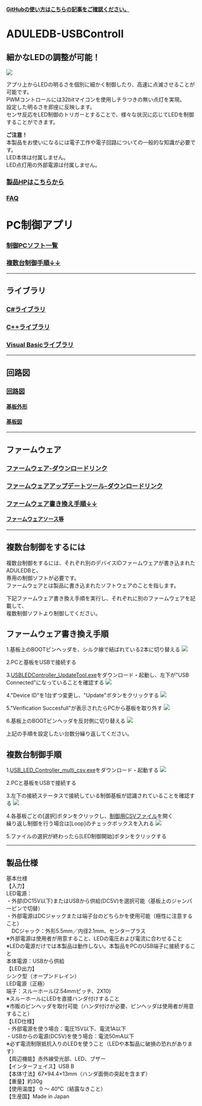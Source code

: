 #### [GitHubの使い方はこちらの記事をご確認ください。](https://bit-trade-one.co.jp/h2gh/)
# ADULEDB-USBControll

## 細かなLEDの調整が可能！

![](https://bit-trade-one.co.jp/wp/wp-content/uploads/2019/08/c675e15c7065c2346c50e44bfd119b58.jpg)  

アプリ上からLEDの明るさを個別に細かく制御したり、高速に点滅させることが可能です。  
PWMコントロールには32bitマイコンを使用しチラつきの無い点灯を実現。  
設定した明るさを即座に反映します。    
センサ反応をLED制御のトリガーとすることで、様々な状況に応じてLEDを制御することができます。  

**ご注意！**  
本製品をお使いになるには電子工作や電子回路についての一般的な知識が必要です。  
LED本体は付属しません。  
LED点灯用の外部電源は付属しません。  

### [製品HPはこちらから](https://bit-trade-one.co.jp/aduledb/) 
### [FAQ](https://github.com/bit-trade-one/ADULEDB-USBControll/blob/master/FAQ.md) 

# PC制御アプリ

### [制御PCソフト一覧](https://github.com/bit-trade-one/ADULEDB-USBControll/tree/master/PC-Tool)  

### [複数台制御手順↓↓](#複数台制御をするには)


---
## ライブラリ

### [C#ライブラリ](https://github.com/bit-trade-one/ADULEDB-USBControll/tree/master/Library-Cs)

### [C++ライブラリ](https://github.com/bit-trade-one/ADULEDB-USBControll/tree/master/Library-Cpp)

### [Visual Basicライブラリ](https://github.com/bit-trade-one/ADULEDB-USBControll/tree/master/Library-VB)
---

## 回路図

### [回路図](https://github.com/bit-trade-one/ADULEDB-USBControll/blob/master/Schematics/usbledcnt-gen_v11_20190627_sch.pdf)

#### [基板外形](https://github.com/bit-trade-one/ADULEDB-USBControll/blob/master/Schematics/ADULEDB%E5%9F%BA%E6%9D%BF%E5%A4%96%E5%BD%A2%E5%9B%B3.pdf)

#### [基板図](https://github.com/bit-trade-one/ADULEDB-USBControll/blob/master/Schematics/usbledcnt-gen_v11_20190627_brd.pdf)
---


## ファームウェア

### [ファームウェア-ダウンロードリンク](https://github.com/bit-trade-one/ADULEDB-USBControll/raw/master/Firmware/FW_LEDController_v100.zip)

### [ファームウェアアップデートツール-ダウンロードリンク](https://github.com/bit-trade-one/ADULEDB-USBControll/raw/master/Firmware/USBLEDController_UpdateTool.exe)

### [ファームウェア書き換え手順↓↓](#ファームウェア書き換え手順-1)

#### [ファームウェアソース等](https://github.com/bit-trade-one/ADULEDB-USBControll/tree/master/Firmware)

---
## 複数台制御をするには

複数台制御をするには、それぞれ別のデバイスIDファームウェアが書き込まれたADULEDBと、  
専用の制御ソフトが必要です。  
ファームウェアとは製品に書き込まれたソフトウェアのことを指します。  

下記ファームウェア書き換え手順を実行し、それぞれに別のファームウェアを記載して、  
複数制御ソフトより制御してください。

## ファームウェア書き換え手順

1.基板上のBOOTピンヘッダを、シルク線で結ばれている2本に切り替える
![](https://bit-trade-one.co.jp/wp/wp-content/uploads/2022/03/DSC_0321.jpg)

2.PCと基板をUSBで接続する

3.[USBLEDController_UpdateTool.exe](https://github.com/bit-trade-one/ADULEDB-USBControll/raw/master/Firmware/USBLEDController_UpdateTool.exe)をダウンロード・起動し、左下が"USB Connected"になっていることを確認する
![](https://bit-trade-one.co.jp/wp/wp-content/uploads/2022/03/01start.png)

4."Device ID"を1台ずつ変更し、"Update"ボタンをクリックする
![](https://bit-trade-one.co.jp/wp/wp-content/uploads/2022/03/02select.png)

5."Verification Succesfull"が表示されたらPCから基板を取り外す
![](https://bit-trade-one.co.jp/wp/wp-content/uploads/2022/03/03update.png)

6.基板上のBOOTピンヘッダを反対側に切り替える
![](https://bit-trade-one.co.jp/wp/wp-content/uploads/2022/03/DSC_0322.jpg)

上記の手順を設定したい台数分繰り返してください。

## 複数台制御手順

1.[USB_LED_Controller_multi_csv.exe](https://github.com/bit-trade-one/ADULEDB-USBControll/raw/master/PC-Tool/USB_LED_Controller_multi_csv/USB_LED_Controller_multi_csv.exe)をダウンロード・起動する
![](https://bit-trade-one.co.jp/wp/wp-content/uploads/2022/03/11boot.png)

2.PCと基板をUSBで接続する

3.左下の接続ステータスで接続している制御基板が認識されていることを確認する
![](https://bit-trade-one.co.jp/wp/wp-content/uploads/2022/03/12connect.png)

4.各基板ごとの\[選択\]ボタンをクリックし、[制御用CSVファイル](https://github.com/bit-trade-one/ADULEDB-USBControll/tree/master/CSV)を開く  
繰り返し制御を行う場合は\[Loop\]のチェックボックスを入れる
![](https://bit-trade-one.co.jp/wp/wp-content/uploads/2022/03/13select.png)

5.ファイルの選択が終わったら\[LED制御開始\]ボタンをクリックする

---

## 製品仕様

基本仕様  
【入力】  
LED電源：  
・外部(DC15V以下)またはUSBから供給(DC5V)を選択可能（基板上のジャンパーピンで切替）  
・外部電源はDCジャックまたは端子台のどちらかを使用可能（極性に注意すること）  
　DCジャック：外形5.5mm／内径2.1mm、センタープラス  
※外部電源は使用者が用意すること、LEDの電圧および電流に合わせること  
※LEDの電源だけでは本製品は動作しない。本製品をPCのUSB端子に接続すること  
本体電源：USBから供給  
【LED出力】  
シンク型（オープンドレイン）  
LED電源（正極）  
端子：スルーホール(2.54mmピッチ、2X10)  
※スルーホールにLEDを直接ハンダ付けすること  
※市販のピンヘッダを取付可能（ハンダ付けが必要、ピンヘッダは使用者が用意すること）  
【LED仕様】  
・外部電源を使う場合：電圧15V以下、電流1A以下  
・USBからの電源(DC5V)を使う場合：電流50mA以下  
※必ず電流制限抵抗入りのLEDを使うこと（LEDや本製品に破損の恐れがあります）  
【周辺機能】赤外線受光部、LED、ブザー  
【インターフェイス】USB B  
【本体寸法】67×94.4×13mm（ハンダ面側の突起を含まず）  
【重量】約30g  
【使用温度】 0 ～ 40℃（結露なきこと）  
【生産国】Made in Japan  
